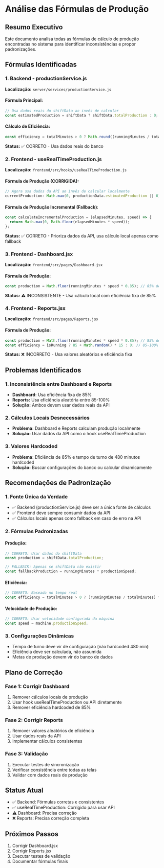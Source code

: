 # Análise das Fórmulas de Produção

## Resumo Executivo
Este documento analisa todas as fórmulas de cálculo de produção encontradas no sistema para identificar inconsistências e propor padronizações.

## Fórmulas Identificadas

### 1. Backend - productionService.js
**Localização:** `server/services/productionService.js`

#### Fórmula Principal:
```javascript
// Usa dados reais do shiftData ao invés de calcular
const estimatedProduction = shiftData ? shiftData.totalProduction : 0;
```

#### Cálculo de Eficiência:
```javascript
const efficiency = totalMinutes > 0 ? Math.round((runningMinutes / totalMinutes) * 100) : 0;
```

**Status:** ✅ CORRETO - Usa dados reais do banco

### 2. Frontend - useRealTimeProduction.js
**Localização:** `frontend/src/hooks/useRealTimeProduction.js`

#### Fórmula de Produção (CORRIGIDA):
```javascript
// Agora usa dados da API ao invés de calcular localmente
currentProduction: Math.max(0, productionData.estimatedProduction || 0)
```

#### Fórmula de Produção Incremental (Fallback):
```javascript
const calculateIncrementalProduction = (elapsedMinutes, speed) => {
  return Math.max(0, Math.floor(elapsedMinutes * speed));
};
```

**Status:** ✅ CORRETO - Prioriza dados da API, usa cálculo local apenas como fallback

### 3. Frontend - Dashboard.jsx
**Localização:** `frontend/src/pages/Dashboard.jsx`

#### Fórmula de Produção:
```javascript
const production = Math.floor(runningMinutes * speed * 0.85); // 85% de eficiência média
```

**Status:** ⚠️ INCONSISTENTE - Usa cálculo local com eficiência fixa de 85%

### 4. Frontend - Reports.jsx
**Localização:** `frontend/src/pages/Reports.jsx`

#### Fórmula de Produção:
```javascript
const production = Math.floor(runningMinutes * speed * 0.85); // 85% de eficiência média
const efficiency = isRunning ? 85 + Math.random() * 15 : 0; // 85-100% para máquinas funcionando
```

**Status:** ❌ INCORRETO - Usa valores aleatórios e eficiência fixa

## Problemas Identificados

### 1. Inconsistência entre Dashboard e Reports
- **Dashboard:** Usa eficiência fixa de 85%
- **Reports:** Usa eficiência aleatória entre 85-100%
- **Solução:** Ambos devem usar dados reais da API

### 2. Cálculos Locais Desnecessários
- **Problema:** Dashboard e Reports calculam produção localmente
- **Solução:** Usar dados da API como o hook useRealTimeProduction

### 3. Valores Hardcoded
- **Problema:** Eficiência de 85% e tempo de turno de 480 minutos hardcoded
- **Solução:** Buscar configurações do banco ou calcular dinamicamente

## Recomendações de Padronização

### 1. Fonte Única da Verdade
- ✅ Backend (productionService.js) deve ser a única fonte de cálculos
- ✅ Frontend deve sempre consumir dados da API
- ✅ Cálculos locais apenas como fallback em caso de erro na API

### 2. Fórmulas Padronizadas

#### Produção:
```javascript
// CORRETO: Usar dados do shiftData
const production = shiftData.totalProduction;

// FALLBACK: Apenas se shiftData não existir
const fallbackProduction = runningMinutes * productionSpeed;
```

#### Eficiência:
```javascript
// CORRETO: Baseado no tempo real
const efficiency = totalMinutes > 0 ? (runningMinutes / totalMinutes) * 100 : 0;
```

#### Velocidade de Produção:
```javascript
// CORRETO: Usar velocidade configurada da máquina
const speed = machine.productionSpeed;
```

### 3. Configurações Dinâmicas
- Tempo de turno deve vir de configuração (não hardcoded 480 min)
- Eficiência deve ser calculada, não assumida
- Metas de produção devem vir do banco de dados

## Plano de Correção

### Fase 1: Corrigir Dashboard
1. Remover cálculos locais de produção
2. Usar hook useRealTimeProduction ou API diretamente
3. Remover eficiência hardcoded de 85%

### Fase 2: Corrigir Reports
1. Remover valores aleatórios de eficiência
2. Usar dados reais da API
3. Implementar cálculos consistentes

### Fase 3: Validação
1. Executar testes de sincronização
2. Verificar consistência entre todas as telas
3. Validar com dados reais de produção

## Status Atual
- ✅ Backend: Fórmulas corretas e consistentes
- ✅ useRealTimeProduction: Corrigido para usar API
- ⚠️ Dashboard: Precisa correção
- ❌ Reports: Precisa correção completa

## Próximos Passos
1. Corrigir Dashboard.jsx
2. Corrigir Reports.jsx
3. Executar testes de validação
4. Documentar fórmulas finais
